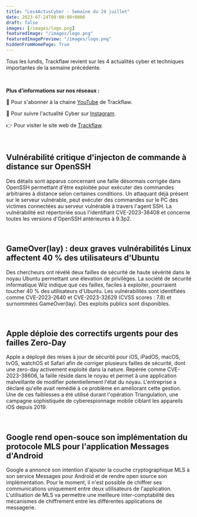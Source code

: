 ```yaml
---
title: "Les4ActusCyber - Semaine du 24 juillet"
date: 2023-07-24T08:00:00+0000
draft: false
images: [/images/logo.png]
featuredImage: "/images/logo.png"
featuredImagePreview: "/images/logo.png"
hiddenFromHomePage: True
---
```

    
Tous les lundis, Trackflaw revient sur les 4 actualités cyber et techniques importantes de la semaine précédente.

<br>

**Plus d'informations sur nos réseaux :**

🔴 Pour s'abonner à la chaine [YouTube](https://www.youtube.com/@trackflaw) de Trackflaw.

📸 Pour suivre l'actualité Cyber sur [Instagram](https://www.instagram.com/trackflaw/).

👉 Pour visiter le site web de [Trackflaw](https://trackflaw.com).

    
<br>

## Vulnérabilité critique d'injecton de commande à distance sur OpenSSH

Des détails sont apparus concernant une faille désormais corrigée dans OpenSSH permettant d'être exploitée pour exécuter des commandes arbitraires à distance selon certaines conditions.
Un attaquant déjà présent sur le serveur vulnérable, peut exécuter des commandes sur le PC des victimes connectées au serveur vulnérable à travers l'agent SSH. La vulnérabilité est répertoriée sous l'identifiant CVE-2023-38408 et concerne toutes les versions d'OpenSSH antérieures à 9.3p2.


<br>

## GameOver(lay) : deux graves vulnérabilités Linux affectent 40 % des utilisateurs d'Ubuntu

Des chercheurs ont révélé deux failles de sécurité de haute sévérité dans le noyau Ubuntu permettant une élevation de privilèges.
La société de sécurité informatique Wiz indique que ces failles, faciles à exploiter, pourraient toucher 40 % des utilisateurs d'Ubuntu. Les vulnérabilités sont identifiées comme CVE-2023-2640 et CVE-2023-32629 (CVSS scores : 7.8) et surnommées GameOver(lay). Des exploits publics sont disponibles.


<br>

## Apple déploie des correctifs urgents pour des failles Zero-Day

Apple a déployé des mises à jour de sécurité pour iOS, iPadOS, macOS, tvOS, watchOS et Safari afin de corriger plusieurs failles de sécurité, dont une zero-day activement exploité dans la nature.
Repérée comme CVE-2023-38606, la faille réside dans le noyau et permet à une application malveillante de modifier potentiellement l'état du noyau. L'entreprise a déclaré qu'elle avait remédié à ce problème en améliorant cette gestion. Une de ces faiblesses a été utilisé durant l'opération Triangulation, une campagne sophistiquée de cyberespionnage mobile ciblant les appareils iOS depuis 2019.


<br>

## Google rend open-souce son implémentation du protocole MLS pour l'application Messages d'Android

Google a annoncé son intention d'ajouter la couche cryptographique MLS à son service Messages pour Android et de rendre open source son implémentation. Pour le moment, il n'est possible de chiffrer ses communications uniquement entre deux utilisateurs de l'application.
L'utilisation de MLS va permettre une meilleure inter-comptabilité des mécanismes de chiffrement entre les différentes applications de messagerie.

